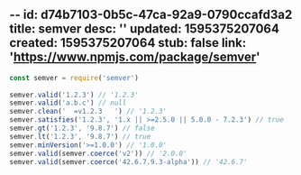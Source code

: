 --
id: d74b7103-0b5c-47ca-92a9-0790ccafd3a2
title: semver
desc: ''
updated: 1595375207064
created: 1595375207064
stub: false
link: 'https://www.npmjs.com/package/semver'
---


```js
const semver = require('semver')
 
semver.valid('1.2.3') // '1.2.3'
semver.valid('a.b.c') // null
semver.clean('  =v1.2.3   ') // '1.2.3'
semver.satisfies('1.2.3', '1.x || >=2.5.0 || 5.0.0 - 7.2.3') // true
semver.gt('1.2.3', '9.8.7') // false
semver.lt('1.2.3', '9.8.7') // true
semver.minVersion('>=1.0.0') // '1.0.0'
semver.valid(semver.coerce('v2')) // '2.0.0'
semver.valid(semver.coerce('42.6.7.9.3-alpha')) // '42.6.7'

```
